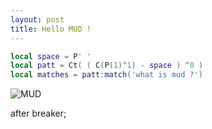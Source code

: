 ```yaml
---
layout: post
title: Hello MUD !
---
```

```lua
local space = P' '
local patt = Ct( ( C(P(1)^1) - space ) ^0 ) 
local matches = patt:match('what is mud ?')
```

![MUD](https://unsplash.it/600/400/?random)


after breaker;
